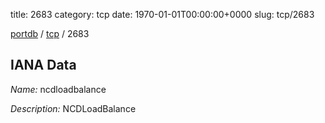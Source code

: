 title: 2683
category: tcp
date: 1970-01-01T00:00:00+0000
slug: tcp/2683

[portdb](/) / [tcp](/category/tcp.html) / 2683


## IANA Data

_Name:_ ncdloadbalance

_Description:_ NCDLoadBalance

